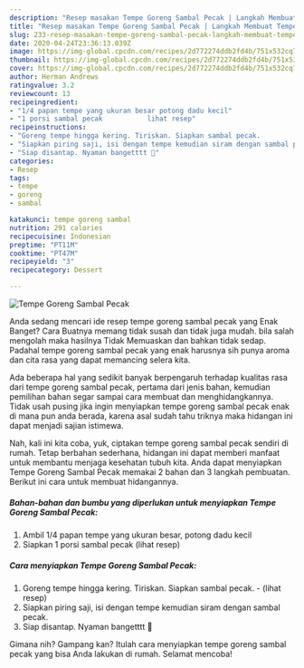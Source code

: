 ```yaml
---
description: "Resep masakan Tempe Goreng Sambal Pecak | Langkah Membuat Tempe Goreng Sambal Pecak Yang Mudah Dan Praktis"
title: "Resep masakan Tempe Goreng Sambal Pecak | Langkah Membuat Tempe Goreng Sambal Pecak Yang Mudah Dan Praktis"
slug: 233-resep-masakan-tempe-goreng-sambal-pecak-langkah-membuat-tempe-goreng-sambal-pecak-yang-mudah-dan-praktis
date: 2020-04-24T23:36:13.039Z
image: https://img-global.cpcdn.com/recipes/2d772274ddb2fd4b/751x532cq70/tempe-goreng-sambal-pecak-foto-resep-utama.jpg
thumbnail: https://img-global.cpcdn.com/recipes/2d772274ddb2fd4b/751x532cq70/tempe-goreng-sambal-pecak-foto-resep-utama.jpg
cover: https://img-global.cpcdn.com/recipes/2d772274ddb2fd4b/751x532cq70/tempe-goreng-sambal-pecak-foto-resep-utama.jpg
author: Herman Andrews
ratingvalue: 3.2
reviewcount: 13
recipeingredient:
- "1/4 papan tempe yang ukuran besar potong dadu kecil"
- "1 porsi sambal pecak           lihat resep"
recipeinstructions:
- "Goreng tempe hingga kering. Tiriskan. Siapkan sambal pecak.             (lihat resep)"
- "Siapkan piring saji, isi dengan tempe kemudian siram dengan sambal pecak."
- "Siap disantap. Nyaman bangetttt 🤩"
categories:
- Resep
tags:
- tempe
- goreng
- sambal

katakunci: tempe goreng sambal 
nutrition: 291 calories
recipecuisine: Indonesian
preptime: "PT11M"
cooktime: "PT47M"
recipeyield: "3"
recipecategory: Dessert

---
```



![Tempe Goreng Sambal Pecak](https://img-global.cpcdn.com/recipes/2d772274ddb2fd4b/751x532cq70/tempe-goreng-sambal-pecak-foto-resep-utama.jpg)

Anda sedang mencari ide resep tempe goreng sambal pecak yang Enak Banget? Cara Buatnya memang tidak susah dan tidak juga mudah. bila salah mengolah maka hasilnya Tidak Memuaskan dan bahkan tidak sedap. Padahal tempe goreng sambal pecak yang enak harusnya sih punya aroma dan cita rasa yang dapat memancing selera kita.



Ada beberapa hal yang sedikit banyak berpengaruh terhadap kualitas rasa dari tempe goreng sambal pecak, pertama dari jenis bahan, kemudian pemilihan bahan segar sampai cara membuat dan menghidangkannya. Tidak usah pusing jika ingin menyiapkan tempe goreng sambal pecak enak di mana pun anda berada, karena asal sudah tahu triknya maka hidangan ini dapat menjadi sajian istimewa.


Nah, kali ini kita coba, yuk, ciptakan tempe goreng sambal pecak sendiri di rumah. Tetap berbahan sederhana, hidangan ini dapat memberi manfaat untuk membantu menjaga kesehatan tubuh kita. Anda dapat menyiapkan Tempe Goreng Sambal Pecak memakai 2 bahan dan 3 langkah pembuatan. Berikut ini cara untuk membuat hidangannya.

<!--inarticleads1-->

##### Bahan-bahan dan bumbu yang diperlukan untuk menyiapkan Tempe Goreng Sambal Pecak:

1. Ambil 1/4 papan tempe yang ukuran besar, potong dadu kecil
1. Siapkan 1 porsi sambal pecak           (lihat resep)




<!--inarticleads2-->

##### Cara menyiapkan Tempe Goreng Sambal Pecak:

1. Goreng tempe hingga kering. Tiriskan. Siapkan sambal pecak. -             (lihat resep)
1. Siapkan piring saji, isi dengan tempe kemudian siram dengan sambal pecak.
1. Siap disantap. Nyaman bangetttt 🤩




Gimana nih? Gampang kan? Itulah cara menyiapkan tempe goreng sambal pecak yang bisa Anda lakukan di rumah. Selamat mencoba!
